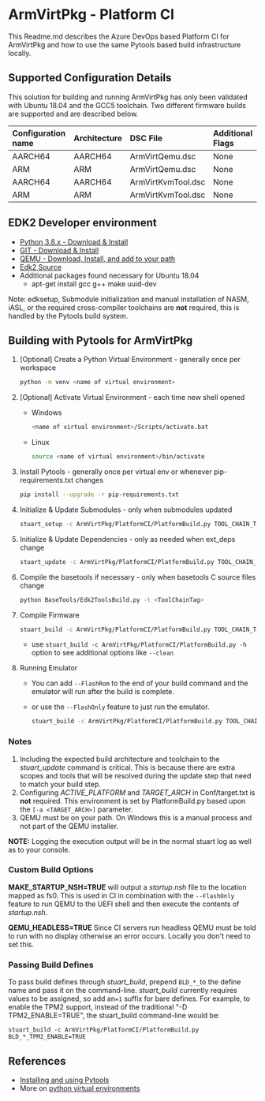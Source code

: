 # ArmVirtPkg - Platform CI

This Readme.md describes the Azure DevOps based Platform CI for ArmVirtPkg and how
to use the same Pytools based build infrastructure locally.

## Supported Configuration Details

This solution for building and running ArmVirtPkg has only been validated with Ubuntu
18.04 and the GCC5 toolchain. Two different firmware builds are supported and are
described below.

| Configuration name      | Architecture       | DSC File            |Additional Flags |
| :----------             | :-----             | :-----              | :----           |
| AARCH64                 | AARCH64            | ArmVirtQemu.dsc     | None            |
| ARM                     | ARM                | ArmVirtQemu.dsc     | None            |
| AARCH64                 | AARCH64            | ArmVirtKvmTool.dsc  | None            |
| ARM                     | ARM                | ArmVirtKvmTool.dsc  | None            |

## EDK2 Developer environment

- [Python 3.8.x - Download & Install](https://www.python.org/downloads/)
- [GIT - Download & Install](https://git-scm.com/download/)
- [QEMU - Download, Install, and add to your path](https://www.qemu.org/download/)
- [Edk2 Source](https://github.com/tianocore/edk2)
- Additional packages found necessary for Ubuntu 18.04
  - apt-get install gcc g++ make uuid-dev

Note: edksetup, Submodule initialization and manual installation of NASM, iASL, or
the required cross-compiler toolchains are **not** required, this is handled by the
Pytools build system.

## Building with Pytools for ArmVirtPkg

1. [Optional] Create a Python Virtual Environment - generally once per workspace

    ``` bash
    python -m venv <name of virtual environment>
    ```

2. [Optional] Activate Virtual Environment - each time new shell opened
    - Windows

      ``` bash
      <name of virtual environment>/Scripts/activate.bat
      ```

    - Linux

      ```bash
      source <name of virtual environment>/bin/activate
      ```

3. Install Pytools - generally once per virtual env or whenever pip-requirements.txt changes

    ``` bash
    pip install --upgrade -r pip-requirements.txt
    ```

4. Initialize & Update Submodules - only when submodules updated

    ``` bash
    stuart_setup -c ArmVirtPkg/PlatformCI/PlatformBuild.py TOOL_CHAIN_TAG=<TOOL_CHAIN_TAG> -a <TARGET_ARCH>
    ```

5. Initialize & Update Dependencies - only as needed when ext_deps change

    ``` bash
    stuart_update -c ArmVirtPkg/PlatformCI/PlatformBuild.py TOOL_CHAIN_TAG=<TOOL_CHAIN_TAG> -a <TARGET_ARCH>
    ```

6. Compile the basetools if necessary - only when basetools C source files change

    ``` bash
    python BaseTools/Edk2ToolsBuild.py -t <ToolChainTag>
    ```

7. Compile Firmware

    ``` bash
    stuart_build -c ArmVirtPkg/PlatformCI/PlatformBuild.py TOOL_CHAIN_TAG=<TOOL_CHAIN_TAG> -a <TARGET_ARCH>
    ```

    - use `stuart_build -c ArmVirtPkg/PlatformCI/PlatformBuild.py -h` option to see additional
    options like `--clean`

8. Running Emulator
    - You can add `--FlashRom` to the end of your build command and the emulator will run after the
    build is complete.
    - or use the `--FlashOnly` feature to just run the emulator.

      ``` bash
      stuart_build -c ArmVirtPkg/PlatformCI/PlatformBuild.py TOOL_CHAIN_TAG=<TOOL_CHAIN_TAG> -a <TARGET_ARCH> --FlashOnly
      ```

### Notes

1. Including the expected build architecture and toolchain to the _stuart_update_ command is critical.
   This is because there are extra scopes and tools that will be resolved during the update step that
   need to match your build step.
2. Configuring *ACTIVE_PLATFORM* and *TARGET_ARCH* in Conf/target.txt is **not** required. This
   environment is set by PlatformBuild.py based upon the `[-a <TARGET_ARCH>]` parameter.
3. QEMU must be on your path.  On Windows this is a manual process and not part of the QEMU installer.

**NOTE:** Logging the execution output will be in the normal stuart log as well as to your console.

### Custom Build Options

**MAKE_STARTUP_NSH=TRUE** will output a *startup.nsh* file to the location mapped as fs0. This is
used in CI in combination with the `--FlashOnly` feature to run QEMU to the UEFI shell and then execute
the contents of *startup.nsh*.

**QEMU_HEADLESS=TRUE** Since CI servers run headless QEMU must be told to run with no display otherwise
an error occurs. Locally you don't need to set this.

### Passing Build Defines

To pass build defines through _stuart_build_, prepend `BLD_*_`to the define name and pass it on the
command-line. _stuart_build_ currently requires values to be assigned, so add an`=1` suffix for bare defines.
For example, to enable the TPM2 support, instead of the traditional "-D TPM2_ENABLE=TRUE", the stuart_build
command-line would be:

`stuart_build -c ArmVirtPkg/PlatformCI/PlatformBuild.py BLD_*_TPM2_ENABLE=TRUE`

## References

- [Installing and using Pytools](https://github.com/tianocore/edk2-pytool-extensions/blob/master/docs/using.md#installing)
- More on [python virtual environments](https://docs.python.org/3/library/venv.html)

